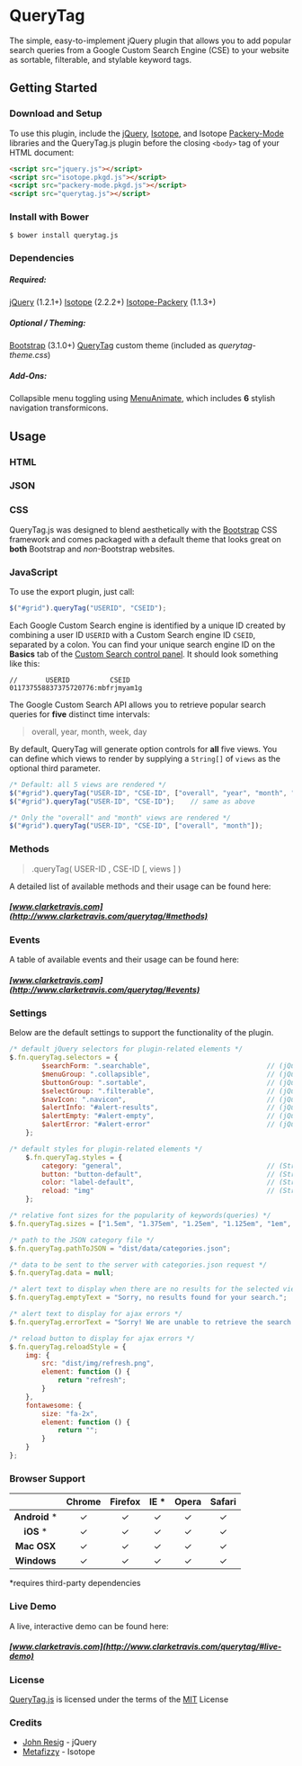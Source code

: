 # QueryTag
The simple, easy-to-implement jQuery plugin that allows you to add popular search queries from a Google Custom Search Engine (CSE) to your website as sortable, filterable, and stylable keyword tags.

## Getting Started

### Download and Setup

To use this plugin, include the [jQuery](http://www.jquery.com), [Isotope](http://isotope.metafizzy.co/), and Isotope [Packery-Mode](http://isotope.metafizzy.co/layout-modes/packery.html) libraries and the QueryTag.js plugin before the closing `<body>` tag of your HTML document:

```html
<script src="jquery.js"></script>
<script src="isotope.pkgd.js"></script>
<script src="packery-mode.pkgd.js"></script>
<script src="querytag.js"></script>
```

### Install with Bower

```shell
$ bower install querytag.js
```

### Dependencies

##### Required:

[jQuery](https://jquery.com) (1.2.1+)
[Isotope](http://isotope.metafizzy.co/) (2.2.2+)
[Isotope-Packery](http://isotope.metafizzy.co/layout-modes/packery.html) (1.1.3+)

##### Optional / Theming:

[Bootstrap](http://getbootstrap.com/getting-started/#download) (3.1.0+)
[QueryTag](http://www.clarketravis.com/querytag) custom theme (included as *querytag-theme.css*)

##### Add-Ons:
Collapsible menu toggling using [MenuAnimate](https://github.com/clarketm/MenuAnimate), which includes **6** stylish navigation transformicons.

## Usage

### HTML

### JSON

### CSS

QueryTag.js was designed to blend aesthetically with the [Bootstrap](http://getbootstrap.com/getting-started/#download) CSS framework and comes packaged with a default theme that looks great on **both** Bootstrap and *non*-Bootstrap websites.

### JavaScript

To use the export plugin, just call:

```js
$("#grid").queryTag("USERID", "CSEID");
```

Each Google Custom Search engine is identified by a unique ID created by combining a user ID `USERID` with a Custom Search engine ID `CSEID`, separated by a colon. You can find your unique search engine ID on the **Basics** tab of the [Custom Search control panel](http://cse.google.com/manage/all). It should look something like this:

```
//       USERID          CSEID
011737558837375720776:mbfrjmyam1g
```

The Google Custom Search API allows you to retrieve popular search queries for **five** distinct time intervals:

> overall, year, month, week, day

By default, QueryTag will generate option controls for **all** five views. You can define which views to render by supplying a `String[]` of `views` as the optional third parameter.

```js
/* Default: all 5 views are rendered */
$("#grid").queryTag("USER-ID", "CSE-ID", ["overall", "year", "month", "week", "day"]);
$("#grid").queryTag("USER-ID", "CSE-ID");    // same as above

/* Only the "overall" and "month" views are rendered */
$("#grid").queryTag("USER-ID", "CSE-ID", ["overall", "month"]);
```                        

### Methods

> .queryTag( USER-ID , CSE-ID [, views ] )

A detailed list of available methods and their usage can be found here:
##### [www.clarketravis.com](http://www.clarketravis.com/querytag/#methods)

### Events

A table of available events and their usage can be found here:
##### [www.clarketravis.com](http://www.clarketravis.com/querytag/#events)

### Settings

Below are the default settings to support the functionality of the plugin.

```js
/* default jQuery selectors for plugin-related elements */
$.fn.queryTag.selectors = {
        $searchForm: ".searchable",                             // (jQuery selector) search form containing search input
        $menuGroup: ".collapsible",                             // (jQuery selector) container to wrap around elements which are toggled by the ".navicon"
        $buttonGroup: ".sortable",                              // (jQuery selector) button group for sort buttons
        $selectGroup: ".filterable",                            // (jQuery selector) select control for the list of views
        $navIcon: ".navicon",                                   // (jQuery selector) menu button used to toggle ".collapsible" containers
        $alertInfo: "#alert-results",                           // (jQuery selector) alert for results count
        $alertEmpty: "#alert-empty",                            // (jQuery selector) alert for no results message
        $alertError: "#alert-error"                             // (jQuery selector) alert for ajax error
    };

/* default styles for plugin-related elements */
    $.fn.queryTag.styles = {
        category: "general",                                    // (String) default category
        button: "button-default",                               // (String) default button style
        color: "label-default",                                 // (String) default tag style
        reload: "img"                                           // (String) reload image null, "img", "fontawesome", ""
    };

/* relative font sizes for the popularity of keywords(queries) */
$.fn.queryTag.sizes = ["1.5em", "1.375em", "1.25em", "1.125em", "1em", "0.9375em", "0.875em"];

/* path to the JSON category file */
$.fn.queryTag.pathToJSON = "dist/data/categories.json";

/* data to be sent to the server with categories.json request */
$.fn.queryTag.data = null;

/* alert text to display when there are no results for the selected view */
$.fn.queryTag.emptyText = "Sorry, no results found for your search.";

/* alert text to display for ajax errors */
$.fn.queryTag.errorText = "Sorry! We are unable to retrieve the search queries at this time.";

/* reload button to display for ajax errors */
$.fn.queryTag.reloadStyle = {
    img: {
        src: "dist/img/refresh.png",
        element: function () {
            return "refresh";
        }
    },
    fontawesome: {
        size: "fa-2x",
        element: function () {
            return "";
        }
    }
};
```

### Browser Support

|  | Chrome | Firefox | IE *  | Opera | Safari |
| :------: | :------: | :-------: | :---: | :-----: | :------: |
| __Android__ * |    &#10003;   |    &#10003;    | &#10003; |   &#10003;   |  &#10003;   |
| __iOS__ * |    &#10003;   |  &#10003;    | &#10003; |   &#10003;   |   &#10003;    |
| **Mac OSX**|    &#10003;   |    &#10003;    | &#10003; |   &#10003;  |   &#10003;    |
| **Windows** |    &#10003;   |    &#10003;    | &#10003; |   &#10003;   |   &#10003;    |

*requires third-party dependencies

### Live Demo 
A live, interactive demo can be found here:
##### [www.clarketravis.com](http://www.clarketravis.com/querytag/#live-demo)

### License
[QueryTag.js](http://www.clarketravis.com/querytag) is licensed under the terms of the [MIT](http://opensource.org/licenses/mit-license.php) License

### Credits

* [John Resig](https://github.com/jeresig) - jQuery
* [Metafizzy](https://github.com/metafizzy/isotope) - Isotope
